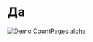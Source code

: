 # Да
[![Demo CountPages alpha](https://media.discordapp.net/attachments/679421111670407169/819636505902317598/DKke.gif)](https://i.gifer.com/DKke.gif)
